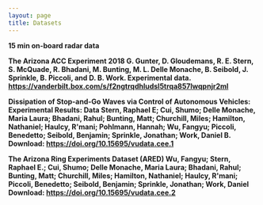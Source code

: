 ```yaml
---
layout: page
title: Datasets
---
```

<strong>15 min on-board radar data

<strong>The Arizona ACC Experiment 2018
G. Gunter, D. Gloudemans, R. E. Stern, S. McQuade, R. Bhadani, M. Bunting, M. L. Delle Monache, B. Seibold, J. Sprinkle, B. Piccoli, and D. B. Work. Experimental data.
https://vanderbilt.box.com/s/f2ngtrqdhludsl5trqa857lwqpnjr2ml

<strong>Dissipation of Stop-and-Go Waves via Control of Autonomous Vehicles: Experimental Results: Data</strong>
Stern, Raphael E; Cui, Shumo; Delle Monache, Maria Laura; Bhadani, Rahul; Bunting, Matt; Churchill, Miles; Hamilton, Nathaniel; Haulcy, R'mani; Pohlmann, Hannah; Wu, Fangyu; Piccoli, Benedetto; Seibold, Benjamin; Sprinkle, Jonathan; Work, Daniel B.
Download: <a href="https://doi.org/10.15695/vudata.cee.1">https://doi.org/10.15695/vudata.cee.1</a>



<strong>The Arizona Ring Experiments Dataset (ARED)</strong>
Wu, Fangyu; Stern, Raphael E.; Cui, Shumo; Delle Monache, Maria Laura; Bhadani, Rahul; Bunting, Matt; Churchill, Miles; Hamilton, Nathaniel; Haulcy, R'mani; Piccoli, Benedetto; Seibold, Benjamin; Sprinkle, Jonathan; Work, Daniel
Download: <a href="https://doi.org/10.15695/vudata.cee.2">https://doi.org/10.15695/vudata.cee.2</a>
